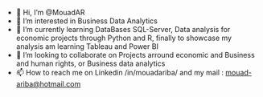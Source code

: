 - 👋 Hi, I’m @MouadAR
- 👀 I’m interested in Business Data Analytics 
- 🌱 I’m currently learning DataBases SQL-Server, Data analysis for economic projects through Python and R, finally to showcase my analysis am learning Tableau and Power BI 
- 💞️ I’m looking to collaborate on Projects arround economic and Business and human rights, or Business data analytics 
- 📫 How to reach me on Linkedin /in/mouadariba/ and my mail : mouad-ariba@hotmail.com

<!---
MouadSK/MouadSK is a ✨ special ✨ repository because its `README.md` (this file) appears on your GitHub profile.
You can click the Preview link to take a look at your changes.
--->
